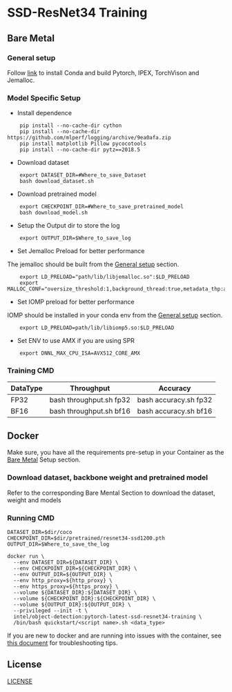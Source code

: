 # SSD-ResNet34 Training
## Bare Metal
### General setup

Follow [link](/docs/general/pytorch/BareMetalSetup.md) to install Conda and build Pytorch, IPEX, TorchVison and Jemalloc.

### Model Specific Setup
* Install dependence
```
    pip install --no-cache-dir cython
    pip install --no-cache-dir https://github.com/mlperf/logging/archive/9ea0afa.zip
    pip install matplotlib Pillow pycocotools
    pip install --no-cache-dir pytz==2018.5
```

* Download dataset
```
    export DATASET_DIR=#Where_to_save_Dataset
    bash download_dataset.sh
```

* Download pretrained model
```
    export CHECKPOINT_DIR=#Where_to_save_pretrained_model
    bash download_model.sh
```

* Setup the Output dir to store the log
```
    export OUTPUT_DIR=$Where_to_save_log
```

* Set Jemalloc Preload for better performance

The jemalloc should be built from the [General setup](#general-setup) section.
```
    export LD_PRELOAD="path/lib/libjemalloc.so":$LD_PRELOAD
    export MALLOC_CONF="oversize_threshold:1,background_thread:true,metadata_thp:auto,dirty_decay_ms:9000000000,muzzy_decay_ms:9000000000"
```

* Set IOMP preload for better performance

IOMP should be installed in your conda env from the [General setup](#general-setup) section.
```
    export LD_PRELOAD=path/lib/libiomp5.so:$LD_PRELOAD
```

* Set ENV to use AMX if you are using SPR
```
    export DNNL_MAX_CPU_ISA=AVX512_CORE_AMX
```

### Training CMD

|  DataType   | Throughput  |   Accuracy  |
| ----------- | ----------- | ----------- |
| FP32        | bash throughput.sh fp32 | bash accuracy.sh fp32 |
| BF16        | bash throughput.sh bf16 | bash accuracy.sh bf16 |

## Docker

Make sure, you have all the requirements pre-setup in your Container as the [Bare Metal](#bare-metal) Setup section.

### Download dataset, backbone weight and pretrained model

Refer to the corresponding Bare Mental Section to download the dataset, weight and models

### Running CMD
```
DATASET_DIR=$dir/coco
CHECKPOINT_DIR=$dir/pretrained/resnet34-ssd1200.pth
OUTPUT_DIR=$Where_to_save_the_log

docker run \
  --env DATASET_DIR=${DATASET_DIR} \
  --env CHECKPOINT_DIR=${CHECKPOINT_DIR} \
  --env OUTPUT_DIR=${OUTPUT_DIR} \
  --env http_proxy=${http_proxy} \
  --env https_proxy=${https_proxy} \
  --volume ${DATASET_DIR}:${DATASET_DIR} \
  --volume ${CHECKPOINT_DIR}:${CHECKPOINT_DIR} \
  --volume ${OUTPUT_DIR}:${OUTPUT_DIR} \
  --privileged --init -t \
  intel/object-detection:pytorch-latest-ssd-resnet34-training \
  /bin/bash quickstart/<script name>.sh <data_type>
```
If you are new to docker and are running into issues with the container,
see [this document](https://github.com/IntelAI/models/tree/master/docs/general/docker.md)
for troubleshooting tips.

<!--- 80. License -->
## License

[LICENSE](/LICENSE)